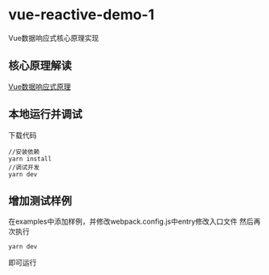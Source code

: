 # vue-reactive-demo-1
Vue数据响应式核心原理实现

## 核心原理解读
[Vue数据响应式原理](http://yangyixuan.icu/posts/vue%E6%95%B0%E6%8D%AE%E5%93%8D%E5%BA%94%E5%BC%8F%E5%8E%9F%E7%90%86/)

## 本地运行并调试
下载代码
```
//安装依赖
yarn install
//调试开发
yarn dev
```
## 增加测试样例
在examples中添加样例，并修改webpack.config.js中entry修改入口文件
然后再次执行
```
yarn dev
```
即可运行
